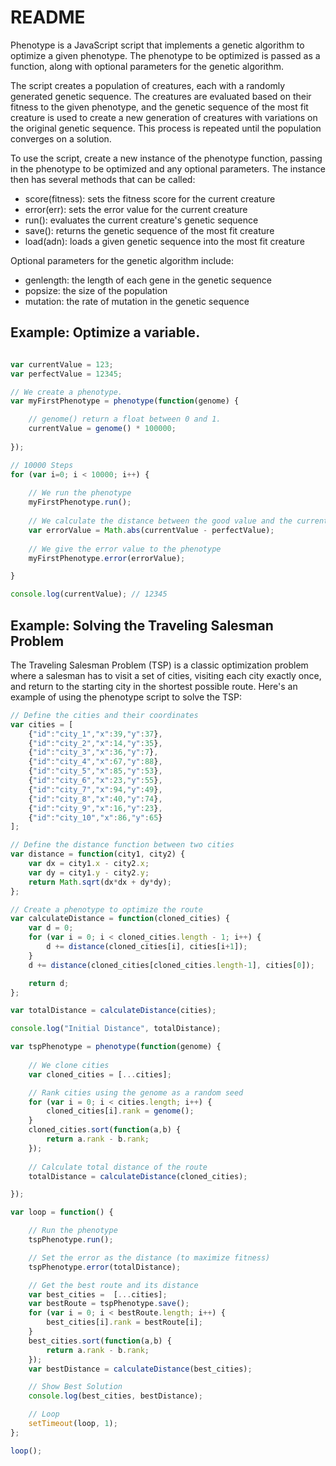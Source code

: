 # README

Phenotype is a JavaScript script that implements a genetic algorithm to optimize a given phenotype. The phenotype to be optimized is passed as a function, along with optional parameters for the genetic algorithm.

The script creates a population of creatures, each with a randomly generated genetic sequence. The creatures are evaluated based on their fitness to the given phenotype, and the genetic sequence of the most fit creature is used to create a new generation of creatures with variations on the original genetic sequence. This process is repeated until the population converges on a solution.

To use the script, create a new instance of the phenotype function, passing in the phenotype to be optimized and any optional parameters. The instance then has several methods that can be called:

- score(fitness): sets the fitness score for the current creature
- error(err): sets the error value for the current creature
- run(): evaluates the current creature's genetic sequence
- save(): returns the genetic sequence of the most fit creature
- load(adn): loads a given genetic sequence into the most fit creature

Optional parameters for the genetic algorithm include:

- genlength: the length of each gene in the genetic sequence
- popsize: the size of the population
- mutation: the rate of mutation in the genetic sequence


## Example: Optimize a variable.

```javascript

var currentValue = 123; 
var perfectValue = 12345;

// We create a phenotype.
var myFirstPhenotype = phenotype(function(genome) {

    // genome() return a float between 0 and 1.
    currentValue = genome() * 100000; 
 
});

// 10000 Steps 
for (var i=0; i < 10000; i++) {
    
    // We run the phenotype
    myFirstPhenotype.run();
    
    // We calculate the distance between the good value and the current value
    var errorValue = Math.abs(currentValue - perfectValue);
    
    // We give the error value to the phenotype
    myFirstPhenotype.error(errorValue);    

}

console.log(currentValue); // 12345
```

## Example: Solving the Traveling Salesman Problem

The Traveling Salesman Problem (TSP) is a classic optimization problem where a salesman has to visit a set of cities, visiting each city exactly once, and return to the starting city in the shortest possible route. Here's an example of using the phenotype script to solve the TSP:

```javascript
// Define the cities and their coordinates
var cities = [
    {"id":"city_1","x":39,"y":37},
    {"id":"city_2","x":14,"y":35},
    {"id":"city_3","x":36,"y":7},
    {"id":"city_4","x":67,"y":88},
    {"id":"city_5","x":85,"y":53},
    {"id":"city_6","x":23,"y":55},
    {"id":"city_7","x":94,"y":49},
    {"id":"city_8","x":40,"y":74},
    {"id":"city_9","x":16,"y":23},
    {"id":"city_10","x":86,"y":65}
];

// Define the distance function between two cities
var distance = function(city1, city2) {
    var dx = city1.x - city2.x;
    var dy = city1.y - city2.y;
    return Math.sqrt(dx*dx + dy*dy);
};

// Create a phenotype to optimize the route
var calculateDistance = function(cloned_cities) {
    var d = 0;
    for (var i = 0; i < cloned_cities.length - 1; i++) {
        d += distance(cloned_cities[i], cities[i+1]);
    }
    d += distance(cloned_cities[cloned_cities.length-1], cities[0]);

    return d;
};

var totalDistance = calculateDistance(cities);

console.log("Initial Distance", totalDistance);

var tspPhenotype = phenotype(function(genome) {
    
    // We clone cities
    var cloned_cities = [...cities];

    // Rank cities using the genome as a random seed
    for (var i = 0; i < cities.length; i++) {
        cloned_cities[i].rank = genome();
    }
    cloned_cities.sort(function(a,b) {
        return a.rank - b.rank;
    });
    
    // Calculate total distance of the route
    totalDistance = calculateDistance(cloned_cities);

});

var loop = function() {

    // Run the phenotype 
    tspPhenotype.run();

    // Set the error as the distance (to maximize fitness)
    tspPhenotype.error(totalDistance);

    // Get the best route and its distance
    var best_cities =  [...cities];
    var bestRoute = tspPhenotype.save();
    for (var i = 0; i < bestRoute.length; i++) {
        best_cities[i].rank = bestRoute[i];   
    }
    best_cities.sort(function(a,b) {
        return a.rank - b.rank;
    });
    var bestDistance = calculateDistance(best_cities);

    // Show Best Solution
    console.log(best_cities, bestDistance);

    // Loop
    setTimeout(loop, 1);
};

loop();

```
